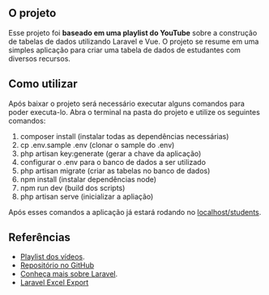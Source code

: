 ## O projeto

Esse projeto foi **baseado em uma playlist do YouTube** sobre a construção de tabelas de dados utilizando Laravel e Vue. O projeto se resume em uma simples aplicação para criar uma tabela de dados de estudantes com diversos recursos.

## Como utilizar

Após baixar o projeto será necessário executar alguns comandos para poder executa-lo. Abra o terminal na pasta do projeto e utilize os seguintes comandos:

1. composer install (instalar todas as dependências necessárias)
2. cp .env.sample .env (clonar o sample do .env)
3. php artisan key:generate (gerar a chave da aplicação)
4. configurar o .env para o banco de dados a ser utilizado
5. php artisan migrate (criar as tabelas no banco de dados)
6. npm install (instalar dependências node)
7. npm run dev (build dos scripts)
8. php artisan serve (inicializar a apliação)

Após esses comandos a aplicação já estará rodando no [localhost/students](http://localhost:8000/students).

## Referências

-   [Playlist dos vídeos](https://www.youtube.com/watch?v=93q3LqYJTsI&list=PLBCuZqyXqWkz-0xsvvcf-4CwwAiugzmOl).
-   [Repositório no GitHub](https://github.com/tapan288/vue_datatables/tree/paginations-with-vue)
-   [Conheça mais sobre Laravel](https://laravel.com/docs/8.x).
-   [Laravel Excel Export](https://docs.laravel-excel.com/3.1/getting-started/installation.html)

